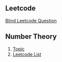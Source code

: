 ## Leetcode
 
[Blind Leetcode Question](https://leetcode.com/discuss/general-discussion/460599/blind-75-leetcode-questions)



## Number Theory
1. [Topic](https://leetcode.com/discuss/study-guide/3687666/All-Number-Theory-Topics-or-Basic-to-Advance-Lavel)
2. [Leetcode List ](https://leetcode.com/tag/number-theory)

